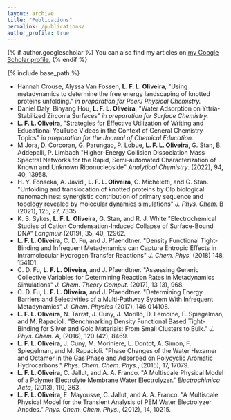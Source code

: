 ```yaml
---
layout: archive
title: "Publications"
permalink: /publications/
author_profile: true
---
```


{% if author.googlescholar %}
  You can also find my articles on <u><a href="{{author.googlescholar}}">my Google Scholar profile</a>.</u>
{% endif %}

{% include base_path %}

- Hannah Crouse, Alyssa Van Fossen, **L. F. L. Oliveira**, "Using metadynamics to determine the free energy landscaping of knotted proteins unfolding." *in preparation for PeerJ Physical Chemistry.*
- Daniel Daly, Binyang Hou, **L. F. L. Oliveira**, "Water Adsorption on Yttria-Stabilized Zirconia Surfaces" *in preparation for Surface Chemistry.*
- **L. F. L. Oliveira**, "Strategies for Effective Utilization of Writing and Educational YouTube Videos in the Context of General Chemistry Topics" *in preparation for the Journal of Chemical Education.*
- M Jora, D. Corcoran, G. Parungao, P. Lobue, **L. F. L. Oliveira**, G. Stan, B. Addepalli, P. Limbach "Higher-Energy Collision Dissociation Mass Spectral Networks for the Rapid, Semi-automated Characterization of Known and Unknown Ribonucleoside" *Analytical Chemistry*. (2022), 94, 40, 13958.
-  H. Y. Fonseka, A. Javidi, **L. F. L. Oliveira**, C. Micheletti, and G. Stan. "Unfolding and translocation of knotted proteins by Clp biological nanomachines: synergistic contribution of primary sequence and topology revealed by molecular dynamics simulations" *J. Phys. Chem*. B (2021), 125, 27, 7335.
- K. S. Sykes, **L. F. L. Oliveira**, G. Stan, and R. J. White "Electrochemical Studies of Cation Condensation-Induced Collapse of Surface-Bound DNA" *Langmuir* (2019), 35, 40, 12962.
- **L. F. L. Oliveira**, C. D. Fu,  and J. Pfaendtner.  "Density Functional Tight-Binding and Infrequent Metadynamics can Capture Entropic Effects in Intramolecular Hydrogen Transfer Reactions" *J. Chem. Phys.* (2018) 148, 154101.
- C. D. Fu, **L. F. L. Oliveira**, and J. Pfaendtner. "Assessing Generic Collective Variables for Determining Reaction Rates in Metadynamics Simulations" *J. Chem. Theory Comput.* (2017), 13 (3), 968.
- C. D. Fu, **L. F. L. Oliveira**, and J. Pfaendtner. "Determining Energy Barriers and Selectivities of a Multi-Pathway System With Infrequent Metadynamics" *J. Chem. Physics* (2017), 146 014108.
- **L. F. L. Oliveira**, N. Tarrat, J. Cuny, J. Morillo, D. Lemoine, F. Spiegelman, and M. Rapacioli. "Benchmarking Density Functional Based Tight-Binding for Silver and Gold Materials: From Small Clusters to Bulk." *J. Phys. Chem. A*, (2016), 120 (42), 8469. 
- **L. F. L. Oliveira**, J. Cuny, M. Moriniere, L. Dontot, A. Simon, F. Spiegelman, and M. Rapacioli. "Phase Changes of the Water Hexamer and Octamer in the Gas Phase and Adsorbed on Polycyclic Aromatic Hydrocarbons." *Phys. Chem. Chem. Phys.*, (2015), 17, 17079.
- **L. F. L. Oliveira**, C. Jallut, and A. A. Franco. "A Multiscale Physical Model of a Polymer Electrolyte Membrane Water Electrolyzer." *Electrochimica Acta*, (2013), 110, 363.
- **L. F. L. Oliveira**, E. Mayousse, C. Jallut, and A. A. Franco. "A Multiscale Physical Model for the Transient Analysis of PEM Water Electrolyzer Anodes." *Phys. Chem. Chem. Phys.*, (2012), 14, 10215.

